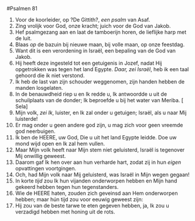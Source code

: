 #Psalmen 81
1. Voor de koorleider, op ?De Gittith?, *een psalm* van Asaf. 
2. Zing vrolijk voor God, onze kracht; juich voor de God van Jakob. 
3. Hef psalmgezang aan en laat de tamboerijn horen, de lieflijke harp met de luit. 
4. Blaas *op* de bazuin bij nieuwe maan, bij volle maan, op onze feestdag. 
5. Want dit is een verordening in Israël, een bepaling van de God van Jakob. 
6. Hij heeft deze ingesteld tot een getuigenis in Jozef, nadat Hij opgetrokken was tegen het land Egypte. *Daar, zei Israël*, heb ik een taal gehoord die ik niet verstond. 
7. Ik heb de last van zijn schouder weggenomen, zijn handen hebben de manden losgelaten. 
8. In de benauwdheid riep u en Ik redde u, Ik antwoordde u uit de schuilplaats van de donder; Ik beproefde u bij het water van Meriba. [ Sela] 
9. Mijn volk, *zei Ik*, luister, en Ik zal onder u getuigen; Israël, als u naar Mij luisterde! 
10. Er mag onder u geen andere god zijn, u mag zich voor geen vreemde god neerbuigen. 
11. Ik ben de HEERE, uw God, Die u uit het land Egypte leidde. Doe uw mond wijd open en Ik zal hem vullen. 
12. Maar Mijn volk heeft naar Mijn stem niet geluisterd, Israël is tegenover Mij onwillig geweest. 
13. Daarom gaf Ik hen over aan hun verharde hart, zodat zij in hun *eigen* opvattingen voortgingen. 
14. Och, had Mijn volk naar Mij geluisterd, was Israël in Mijn wegen gegaan! 
15. In korte *tijd* zou Ik hun vijanden onderworpen hebben en Mijn hand gekeerd hebben tegen hun tegenstanders. 
16. Wie de HEERE haten, zouden zich geveinsd aan Hem onderworpen hebben; maar hún tijd zou voor eeuwig geweest zijn: 
17. Hij zou van de beste tarwe te eten gegeven hebben, ja, Ik zou u verzadigd hebben met honing uit de rots.
